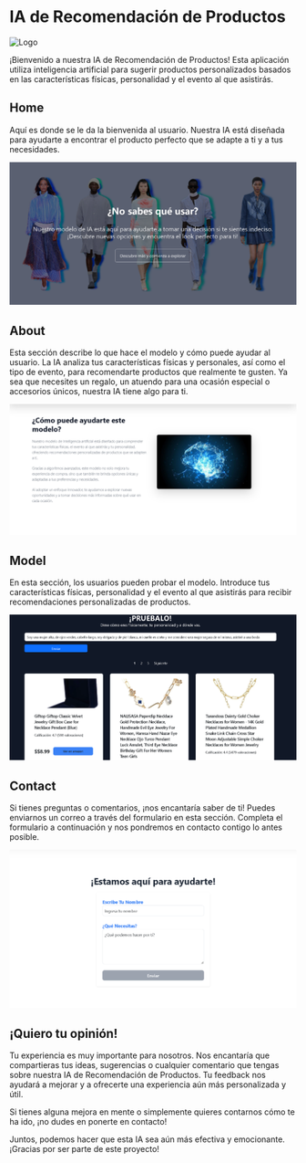 # IA de Recomendación de Productos

![Logo](https://static.thenounproject.com/png/337564-200.png)  

¡Bienvenido a nuestra IA de Recomendación de Productos! Esta aplicación utiliza inteligencia artificial para sugerir productos personalizados basados en las características físicas, personalidad y el evento al que asistirás.


## Home

Aquí es donde se le da la bienvenida al usuario. Nuestra IA está diseñada para ayudarte a encontrar el producto perfecto que se adapte a ti y a tus necesidades.

![Home](images/home.png)

## About

Esta sección describe lo que hace el modelo y cómo puede ayudar al usuario. La IA analiza tus características físicas y personales, así como el tipo de evento, para recomendarte productos que realmente te gusten. Ya sea que necesites un regalo, un atuendo para una ocasión especial o accesorios únicos, nuestra IA tiene algo para ti.

![About](images/about.png)

## Model

En esta sección, los usuarios pueden probar el modelo. Introduce tus características físicas, personalidad y el evento al que asistirás para recibir recomendaciones personalizadas de productos.

![Model](images/model.png)

## Contact

Si tienes preguntas o comentarios, ¡nos encantaría saber de ti! Puedes enviarnos un correo a través del formulario en esta sección. Completa el formulario a continuación y nos pondremos en contacto contigo lo antes posible.

![Contact](images/contact.png)


## ¡Quiero tu opinión!
Tu experiencia es muy importante para nosotros. Nos encantaría que compartieras tus ideas, sugerencias o cualquier comentario que tengas sobre nuestra IA de Recomendación de Productos. Tu feedback nos ayudará a mejorar y a ofrecerte una experiencia aún más personalizada y útil.

Si tienes alguna mejora en mente o simplemente quieres contarnos cómo te ha ido, ¡no dudes en ponerte en contacto!

Juntos, podemos hacer que esta IA sea aún más efectiva y emocionante. ¡Gracias por ser parte de este proyecto!

